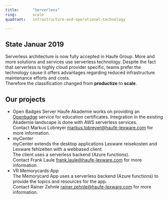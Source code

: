 ```yaml
---
title:      "Serverless"
ring:       scale
quadrant:   infrastructure-and-operational-technology

---
```


## State Januar 2019 ##

Serverless architecture is now fully accepted in Haufe Group.
More and more solutions and services use serverless technology.
Despite the fact that serverless is highly cloud provider specific, teams prefer the technology cause it offers advantages regarding reduced infrastructure maintenance efforts and costs.   
Therefore the classification changed from **productize** to **scale**.

## Our projects ##

* Open Badges Server
Haufe Akademie works on providing an [Openbadge](https://openbadges.org/) service for education certificates.
Integration in the existing Akademie landscape is done with AWS serverless services.   
Contact Markus Lobreyer <markus.lobreyer@haufe-lexware.com> for more information.
* myCenter   
myCenter extends the desktop applications Lexware reisekosten and Lexware fehlzeiten with a webbased client.   
The client uses a serverless backend (Azure functions).   
Contact Frank Laule <frank.laule@haufe-lexware.com> for more information.
* VR Memorycards App   
The Memorycard App uses a serverless backend (Azure functions) to provide the topics and resources for the app.   
Contact Rainer Zehnle <rainer.zehnle@haufe-lexware.com> for more information.
